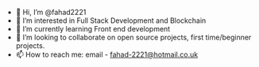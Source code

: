 - 👋 Hi, I’m @fahad2221
- 👀 I’m interested in Full Stack Development and Blockchain
- 🌱 I’m currently learning Front end development
- 💞️ I’m looking to collaborate on open source projects, first time/beginner projects.
- 📫 How to reach me: email - fahad-2221@hotmail.co.uk

<!---
fahad2221/fahad2221 is a ✨ special ✨ repository because its `README.md` (this file) appears on your GitHub profile.
You can click the Preview link to take a look at your changes.
--->
